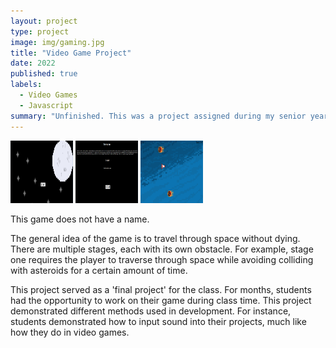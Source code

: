 ```yaml
---
layout: project
type: project
image: img/gaming.jpg
title: "Video Game Project"
date: 2022
published: true
labels:
  - Video Games
  - Javascript
summary: "Unfinished. This was a project assigned during my senior year of high school. Because I was a graduating senior, turning in this project wasn't necessary. This project was created to help students practice using Javascript, as well as HTML/CSS, by giving us the goal to create our own video game."
---
```


<img src="starting-screen.png" width = "100" height = "100">
<img src="instructions.png" width = "100" height = "100">
<img src="gameplay.png" width = "100" height = "100">

This game does not have a name. 

The general idea of the game is to travel through space without dying. There are multiple stages, each with
its own obstacle. For example, stage one requires the player to traverse through space while avoiding colliding
with asteroids for a certain amount of time. 

This project served as a 'final project' for the class. For months, students had the opportunity to work on their game during 
class time. This project demonstrated different methods used in development. For instance, students demonstrated how to input sound 
into their projects, much like how they do in video games.
